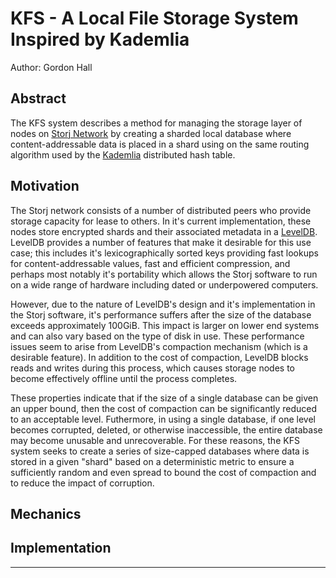 KFS - A Local File Storage System Inspired by Kademlia
======================================================

Author: Gordon Hall

Abstract
--------

The KFS system describes a method for managing the storage layer of nodes on 
[Storj Network] by creating a sharded local database where content-addressable 
data is placed in a shard using on the same routing algorithm used by the 
[Kademlia] distributed hash table.

Motivation
----------

The Storj network consists of a number of distributed peers who provide 
storage capacity for lease to others. In it's current implementation, these 
nodes store encrypted shards and their associated metadata in a [LevelDB]. 
LevelDB provides a number of features that make it desirable for this use 
case; this includes it's lexicographically sorted keys providing fast lookups 
for content-addressable values, fast and efficient compression, and perhaps 
most notably it's portability which allows the Storj software to run on a 
wide range of hardware including dated or underpowered computers.

However, due to the nature of LevelDB's design and it's implementation in 
the Storj software, it's performance suffers after the size of the database 
exceeds approximately 100GiB. This impact is larger on lower end systems and 
can also vary based on the type of disk in use. These performance issues seem 
to arise from LevelDB's compaction mechanism (which is a desirable feature).
In addition to the cost of compaction, LevelDB blocks reads and writes during 
this process, which causes storage nodes to become effectively offline until 
the process completes. 

These properties indicate that if the size of a single database can be given an 
upper bound, then the cost of compaction can be significantly reduced to an 
acceptable level. Futhermore, in using a single database, if one level becomes 
corrupted, deleted, or otherwise inaccessible, the entire database may become 
unusable and unrecoverable. For these reasons, the KFS system seeks to create 
a series of size-capped databases where data is stored in a given "shard" 
based on a deterministic metric to ensure a sufficiently random and even 
spread to bound the cost of compaction and to reduce the impact of corruption.

Mechanics
---------



Implementation
--------------



---

[Kademlia]: https://en.wikipedia.org/wiki/Kademlia "Kademlia"
[Storj Network]: https://storj.io "Storj Labs"
[LevelDB]: http://leveldb.org/ "LevelDB"
